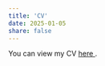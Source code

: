 ```yaml
---
title: 'CV'
date: 2025-01-05
share: false
---
```


You can view my CV <a href="/uploads/cv.pdf" target="_blank" class="btn btn-primary">
    here
  </a>.
